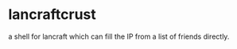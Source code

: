 lancraftcrust
=============

a shell for lancraft which can fill the IP from a list of friends directly.

